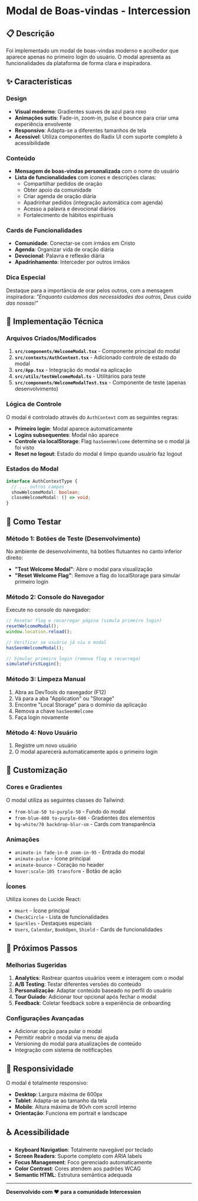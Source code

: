 # Modal de Boas-vindas - Intercession

## 📋 Descrição

Foi implementado um modal de boas-vindas moderno e acolhedor que aparece apenas no primeiro login do usuário. O modal apresenta as funcionalidades da plataforma de forma clara e inspiradora.

## ✨ Características

### Design
- **Visual moderno**: Gradientes suaves de azul para roxo
- **Animações sutis**: Fade-in, zoom-in, pulse e bounce para criar uma experiência envolvente
- **Responsivo**: Adapta-se a diferentes tamanhos de tela
- **Acessível**: Utiliza componentes do Radix UI com suporte completo à acessibilidade

### Conteúdo
- **Mensagem de boas-vindas personalizada** com o nome do usuário
- **Lista de funcionalidades** com ícones e descrições claras:
  - Compartilhar pedidos de oração
  - Obter apoio da comunidade
  - Criar agenda de oração diária
  - Apadrinhar pedidos (integração automática com agenda)
  - Acesso a palavra e devocional diários
  - Fortalecimento de hábitos espirituais

### Cards de Funcionalidades
- **Comunidade**: Conectar-se com irmãos em Cristo
- **Agenda**: Organizar vida de oração diária
- **Devocional**: Palavra e reflexão diária
- **Apadrinhamento**: Interceder por outros irmãos

### Dica Especial
Destaque para a importância de orar pelos outros, com a mensagem inspiradora: *"Enquanto cuidamos das necessidades dos outros, Deus cuida das nossas!"*

## 🔧 Implementação Técnica

### Arquivos Criados/Modificados

1. **`src/components/WelcomeModal.tsx`** - Componente principal do modal
2. **`src/contexts/AuthContext.tsx`** - Adicionado controle de estado do modal
3. **`src/App.tsx`** - Integração do modal na aplicação
4. **`src/utils/testWelcomeModal.ts`** - Utilitários para teste
5. **`src/components/WelcomeModalTest.tsx`** - Componente de teste (apenas desenvolvimento)

### Lógica de Controle

O modal é controlado através do `AuthContext` com as seguintes regras:

- **Primeiro login**: Modal aparece automaticamente
- **Logins subsequentes**: Modal não aparece
- **Controle via localStorage**: Flag `hasSeenWelcome` determina se o modal já foi visto
- **Reset no logout**: Estado do modal é limpo quando usuário faz logout

### Estados do Modal

```typescript
interface AuthContextType {
  // ... outros campos
  showWelcomeModal: boolean;
  closeWelcomeModal: () => void;
}
```

## 🧪 Como Testar

### Método 1: Botões de Teste (Desenvolvimento)
No ambiente de desenvolvimento, há botões flutuantes no canto inferior direito:
- **"Test Welcome Modal"**: Abre o modal para visualização
- **"Reset Welcome Flag"**: Remove a flag do localStorage para simular primeiro login

### Método 2: Console do Navegador
Execute no console do navegador:

```javascript
// Resetar flag e recarregar página (simula primeiro login)
resetWelcomeModal();
window.location.reload();

// Verificar se usuário já viu o modal
hasSeenWelcomeModal();

// Simular primeiro login (remove flag e recarrega)
simulateFirstLogin();
```

### Método 3: Limpeza Manual
1. Abra as DevTools do navegador (F12)
2. Vá para a aba "Application" ou "Storage"
3. Encontre "Local Storage" para o domínio da aplicação
4. Remova a chave `hasSeenWelcome`
5. Faça login novamente

### Método 4: Novo Usuário
1. Registre um novo usuário
2. O modal aparecerá automaticamente após o primeiro login

## 🎨 Customização

### Cores e Gradientes
O modal utiliza as seguintes classes do Tailwind:
- `from-blue-50 to-purple-50` - Fundo do modal
- `from-blue-600 to-purple-600` - Gradientes dos elementos
- `bg-white/70 backdrop-blur-sm` - Cards com transparência

### Animações
- `animate-in fade-in-0 zoom-in-95` - Entrada do modal
- `animate-pulse` - Ícone principal
- `animate-bounce` - Coração no header
- `hover:scale-105 transform` - Botão de ação

### Ícones
Utiliza ícones do Lucide React:
- `Heart` - Ícone principal
- `CheckCircle` - Lista de funcionalidades
- `Sparkles` - Destaques especiais
- `Users`, `Calendar`, `BookOpen`, `Shield` - Cards de funcionalidades

## 🚀 Próximos Passos

### Melhorias Sugeridas
1. **Analytics**: Rastrear quantos usuários veem e interagem com o modal
2. **A/B Testing**: Testar diferentes versões do conteúdo
3. **Personalização**: Adaptar conteúdo baseado no perfil do usuário
4. **Tour Guiado**: Adicionar tour opcional após fechar o modal
5. **Feedback**: Coletar feedback sobre a experiência de onboarding

### Configurações Avançadas
- Adicionar opção para pular o modal
- Permitir reabrir o modal via menu de ajuda
- Versioning do modal para atualizações de conteúdo
- Integração com sistema de notificações

## 📱 Responsividade

O modal é totalmente responsivo:
- **Desktop**: Largura máxima de 600px
- **Tablet**: Adapta-se ao tamanho da tela
- **Mobile**: Altura máxima de 90vh com scroll interno
- **Orientação**: Funciona em portrait e landscape

## ♿ Acessibilidade

- **Keyboard Navigation**: Totalmente navegável por teclado
- **Screen Readers**: Suporte completo com ARIA labels
- **Focus Management**: Foco gerenciado automaticamente
- **Color Contrast**: Cores atendem aos padrões WCAG
- **Semantic HTML**: Estrutura semântica adequada

---

**Desenvolvido com ❤️ para a comunidade Intercession**
